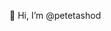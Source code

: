 👋 Hi, I’m @petetashod
<!---
petetashod/petetashod is a ✨ special ✨ repository because its `README.md` (this file) appears on your GitHub profile.
You can click the Preview link to take a look at your changes.
--->
